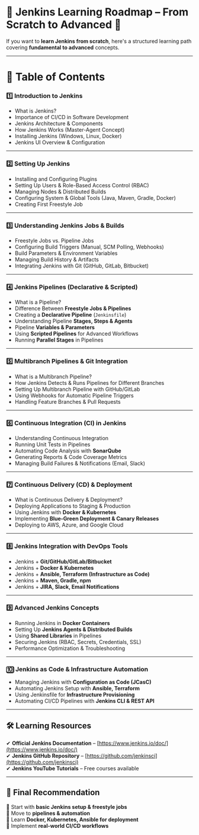 # **📌 Jenkins Learning Roadmap – From Scratch to Advanced** 🚀  

If you want to **learn Jenkins from scratch**, here's a structured learning path covering **fundamental to advanced** concepts.  

---

# **📖 Table of Contents**

### **1️⃣ Introduction to Jenkins**
   - What is Jenkins?
   - Importance of CI/CD in Software Development  
   - Jenkins Architecture & Components  
   - How Jenkins Works (Master-Agent Concept)  
   - Installing Jenkins (Windows, Linux, Docker)  
   - Jenkins UI Overview & Configuration  

---

### **2️⃣ Setting Up Jenkins**
   - Installing and Configuring Plugins  
   - Setting Up Users & Role-Based Access Control (RBAC)  
   - Managing Nodes & Distributed Builds  
   - Configuring System & Global Tools (Java, Maven, Gradle, Docker)  
   - Creating First Freestyle Job  

---

### **3️⃣ Understanding Jenkins Jobs & Builds**
   - Freestyle Jobs vs. Pipeline Jobs  
   - Configuring Build Triggers (Manual, SCM Polling, Webhooks)  
   - Build Parameters & Environment Variables  
   - Managing Build History & Artifacts  
   - Integrating Jenkins with Git (GitHub, GitLab, Bitbucket)  

---

### **4️⃣ Jenkins Pipelines (Declarative & Scripted)**
   - What is a Pipeline?  
   - Difference Between **Freestyle Jobs & Pipelines**  
   - Creating a **Declarative Pipeline** (`Jenkinsfile`)  
   - Understanding Pipeline **Stages, Steps & Agents**  
   - Pipeline **Variables & Parameters**  
   - Using **Scripted Pipelines** for Advanced Workflows  
   - Running **Parallel Stages** in Pipelines  

---

### **5️⃣ Multibranch Pipelines & Git Integration**
   - What is a Multibranch Pipeline?  
   - How Jenkins Detects & Runs Pipelines for Different Branches  
   - Setting Up Multibranch Pipeline with GitHub/GitLab  
   - Using Webhooks for Automatic Pipeline Triggers  
   - Handling Feature Branches & Pull Requests  

---

### **6️⃣ Continuous Integration (CI) in Jenkins**
   - Understanding Continuous Integration  
   - Running Unit Tests in Pipelines  
   - Automating Code Analysis with **SonarQube**  
   - Generating Reports & Code Coverage Metrics  
   - Managing Build Failures & Notifications (Email, Slack)  

---

### **7️⃣ Continuous Delivery (CD) & Deployment**
   - What is Continuous Delivery & Deployment?  
   - Deploying Applications to Staging & Production  
   - Using Jenkins with **Docker & Kubernetes**  
   - Implementing **Blue-Green Deployment & Canary Releases**  
   - Deploying to AWS, Azure, and Google Cloud  

---

### **8️⃣ Jenkins Integration with DevOps Tools**
   - Jenkins + **Git/GitHub/GitLab/Bitbucket**  
   - Jenkins + **Docker & Kubernetes**  
   - Jenkins + **Ansible, Terraform (Infrastructure as Code)**  
   - Jenkins + **Maven, Gradle, npm**  
   - Jenkins + **JIRA, Slack, Email Notifications**  

---

### **9️⃣ Advanced Jenkins Concepts**
   - Running Jenkins in **Docker Containers**  
   - Setting Up **Jenkins Agents & Distributed Builds**  
   - Using **Shared Libraries** in Pipelines  
   - Securing Jenkins (RBAC, Secrets, Credentials, SSL)  
   - Performance Optimization & Troubleshooting  

---

### **🔟 Jenkins as Code & Infrastructure Automation**
   - Managing Jenkins with **Configuration as Code (JCasC)**  
   - Automating Jenkins Setup with **Ansible, Terraform**  
   - Using Jenkinsfile for **Infrastructure Provisioning**  
   - Automating CI/CD Pipelines with **Jenkins CLI & REST API**  

---

## **🛠️ Learning Resources**
✔ **Official Jenkins Documentation** – [https://www.jenkins.io/doc/](https://www.jenkins.io/doc/)  
✔ **Jenkins GitHub Repository** – [https://github.com/jenkinsci](https://github.com/jenkinsci)  
✔ **Jenkins YouTube Tutorials** – Free courses available  

---

## **🎯 Final Recommendation**
🔹 Start with **basic Jenkins setup & freestyle jobs**  
🔹 Move to **pipelines & automation**  
🔹 Learn **Docker, Kubernetes, Ansible for deployment**  
🔹 Implement **real-world CI/CD workflows**  


